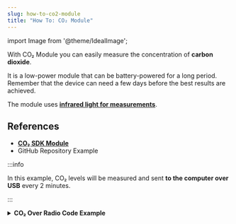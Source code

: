 ```yaml
---
slug: how-to-co2-module
title: "How To: CO₂ Module"
---
```

import Image from '@theme/IdealImage';

With CO₂ Module you can easily measure the concentration of **carbon dioxide**.

It is a low-power module that can be battery-powered for a long period. Remember that the device can need a few days before the best results are achieved.

The module uses [**infrared light for measurements**](https://en.wikipedia.org/wiki/Carbon_dioxide_sensor).

## References
- [**CO₂ SDK Module**](https://sdk.hardwario.com/group__twr__module__co2.html)
- GitHub Repository Example

:::info

  In this example, CO₂ levels will be measured and sent **to the computer over USB** every 2 minutes.

:::

<details><summary><b>CO₂ Over Radio Code Example</b></summary>
<p>

  ```c showLineNumbers
  #include <application.h>

  #define CO2_UPDATE_INTERVAL (2 * 60 * 1000)

  void co2_event_handler(twr_module_co2_event_t event, void *event_param)
  {
      (void) event_param;
      float value;

      if (event == TWR_MODULE_CO2_EVENT_UPDATE)
      {
          if (twr_module_co2_get_concentration_ppm(&value))
          {
              twr_radio_pub_co2(&value);
          }
      }
  }

  void application_init(void)
  {
      twr_module_co2_init();
      twr_module_co2_set_update_interval(CO2_UPDATE_INTERVAL);
      twr_module_co2_set_event_handler(co2_event_handler, NULL);
  }
  ```

</p>
</details>
